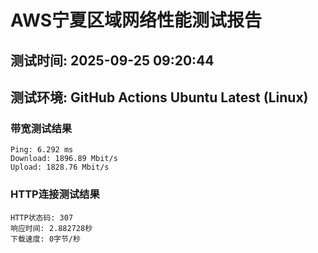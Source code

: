 # AWS宁夏区域网络性能测试报告
## 测试时间: 2025-09-25 09:20:44
## 测试环境: GitHub Actions Ubuntu Latest (Linux)

### 带宽测试结果
```
Ping: 6.292 ms
Download: 1896.89 Mbit/s
Upload: 1828.76 Mbit/s
```

### HTTP连接测试结果
```
HTTP状态码: 307
响应时间: 2.882728秒
下载速度: 0字节/秒
```

